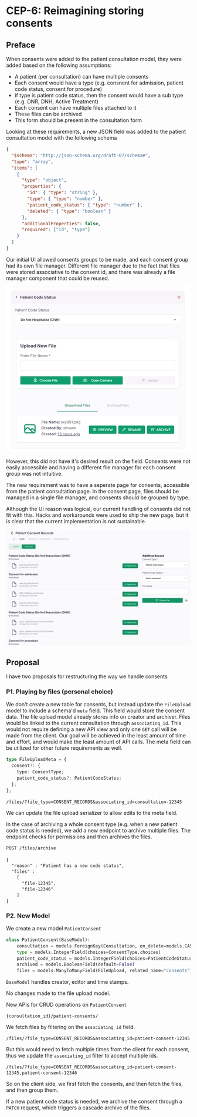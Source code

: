 # CEP-6: Reimagining storing consents

## Preface

When consents were added to the patient consultation model, they were added based on the following assumptions:

- A patient (per consultation) can have multiple consents
- Each consent would have a type (e.g. consnent for admission, patient code status, consent for procedure)
- if type is patient code status, then the consent would have a sub type (e.g. DNR, DNH, Active Treatment)
- Each consent can have multiple files attached to it
- These files can be archived
- This form should be present in the consultation form

Looking at these requirements, a new JSON field was added to the patient consultation model with the following schema

```json
{
  "$schema": "http://json-schema.org/draft-07/schema#",
  "type": "array",
  "items": [
    {
      "type": "object",
      "properties": {
        "id": { "type": "string" },
        "type": { "type": "number" },
        "patient_code_status": { "type": "number" },
        "deleted": { "type": "boolean" }
      },
      "additionalProperties": false,
      "required": ["id", "type"]
    }
  ]
}
```

Our initial UI allowed consents groups to be made, and each consent group had its own file manager. Different file manager due to the fact that files were stored associative to the consent id, and there was already a file manager component that could be reused.

![Initial UI](./assets/0006/initial-ui.png)

However, this did not have it's desired result on the field. Consents were not easily accessible and having a different file manager for each consent group was not intuitive.

The new requirement was to have a seperate page for consents, accessible from the patient consultation page.
In the consent page, files should be managed in a single file manager, and consents should be grouped by type.

Although the UI reason was logical, our current handling of consents did not fit with this. Hacks and workarounds were used to ship the new page, but it is clear that the current implementation is not sustainable.

![New UI](./assets/0006/new-ui.png)

## Proposal

I have two proposals for restructuring the way we handle consents

### P1. **Playing by files** (personal choice)

We don't create a new table for consents, but instead update the `FileUpload` model to include a schema'd `meta` field. This field would store the consent data. The file upload model already stores info on creator and archiver. Files would be linked to the current consultation through `associating_id`. This would not require defining a new API view and only one `GET` call will be made from the client. Our goal will be achieved in the least amount of time and effort, and would make the least amount of API calls. The meta field can be utilized for other future requirements as well.

```ts
type FileUploadMeta = {
  consent?: {
    type: ConsentType;
    patient_code_status?: PatientCodeStatus;
  };
};
```

```
/files/?file_type=CONSENT_RECORDS&associating_id=consultation-12345
```

We can update the file upload serializer to allow edits to the meta field.

In the case of archiving a whole consent type (e.g. when a new patient code status is needed), we add a new endpoint to archive multiple files. The endpoint checks for permissions and then archives the files.

```
POST /files/archive

{
  "reason" : "Patient has a new code status",
  "files" :
    [
      "file-12345",
      "file-12346"
    ]
}
```

### P2. **New Model**

We create a new model `PatientConsent`

```python
class PatientConsent(BaseModel):
    consultation = models.ForeignKey(Consultation, on_delete=models.CASCADE)
    type = models.IntegerField(choices=ConsentType.choices)
    patient_code_status = models.IntegerField(choices=PatientCodeStatus.choices)
    archived = models.BooleanField(default=False)
    files = models.ManyToManyField(FileUpload, related_name="consents")
```

`BaseModel` handles creator, editor and time stamps.

No changes made to the file upload model.

New APIs for CRUD operations on `PatientConsent`

```
{consultation_id}/patient-consents/
```

We fetch files by filtering on the `associating_id` field.

```
/files/?file_type=CONSENT_RECORDS&associating_id=patient-consent-12345
```

But this would need to fetch multiple times from the client for each consent, thus we update the `associating_id` filter to accept multiple ids.

```
/files/?file_type=CONSENT_RECORDS&associating_id=patient-consent-12345,patient-consent-12346
```

So on the client side, we first fetch the consents, and then fetch the files, and then group them.

If a new patient code status is needed, we archive the consent through a `PATCH` request, which triggers a cascade archive of the files.
